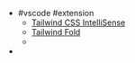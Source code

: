 - #vscode #extension
	- [Tailwind CSS IntelliSense](https://marketplace.visualstudio.com/items?itemName=bradlc.vscode-tailwindcss)
	- [Tailwind Fold](https://marketplace.visualstudio.com/items?itemName=stivo.tailwind-fold)
	-
-